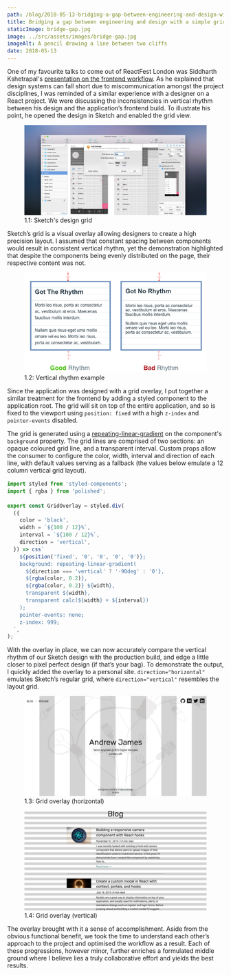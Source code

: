 ```yaml
---
path: /blog/2018-05-13-bridging-a-gap-between-engineering-and-design-with-a-simple-grid-overlay
title: Bridging a gap between engineering and design with a simple grid overlay
staticImage: bridge-gap.jpg
image: ../src/assets/images/bridge-gap.jpg
imageAlt: A pencil drawing a line between two cliffs
date: 2018-05-13
---
```


One of my favourite talks to come out of ReactFest London was Siddharth Kshetrapal's [presentation on the frontend workflow](https://www.youtube.com/watch?v=bLgZwFRYTJ4). As he explained that design systems can fall short due to miscommunication amongst the project disciplines, I was reminded of a similar experience with a designer on a React project. We were discussing the inconsistencies in vertical rhythm between his design and the application’s frontend build. To illustrate his point, he opened the design in Sketch and enabled the grid view.

<figure>
	<img src="../src/assets/images/sketch-design-grid.jpeg" />
  <figcaption>1.1: Sketch's design grid</figcaption>
</figure>

Sketch’s grid is a visual overlay allowing designers to create a high precision layout. I assumed that constant spacing between components would result in consistent vertical rhythm, yet the demonstration highlighted that despite the components being evenly distributed on the page, their respective content was not.

<figure>
	<img src="../src/assets/images/vertical-rhythm.png" />
  <figcaption>1.2: Vertical rhythm example</figcaption>
</figure>

Since the application was designed with a grid overlay, I put together a similar treatment for the frontend by adding a styled component to the application root. The grid will sit on top of the entire application, and so is fixed to the viewport using `position: fixed` with a high `z-index` and `pointer-events` disabled.

The grid is generated using a [repeating-linear-gradient](https://developer.mozilla.org/en-US/docs/Web/CSS/repeating-linear-gradient) on the component's `background` property. The grid lines are comprised of two sections: an opaque coloured grid line, and a transparent interval. Custom props allow the consumer to configure the color, width, interval and direction of each line, with default values serving as a fallback (the values below emulate a 12 column vertical grid layout).

```jsx
import styled from 'styled-components';
import { rgba } from 'polished';

export const GridOverlay = styled.div(
  ({
    color = 'black',
    width = `${100 / 12}%`,
    interval = `${100 / 12}%`,
    direction = 'vertical',
  }) => css`
    ${position('fixed', '0', '0', '0', '0')};
    background: repeating-linear-gradient(
      ${direction === 'vertical' ? '-90deg' : '0'},
      ${rgba(color, 0.2)},
      ${rgba(color, 0.2)} ${width},
      transparent ${width},
      transparent calc(${width} + ${interval})
    );
    pointer-events: none;
    z-index: 999;
  `,
);
```

With the overlay in place, we can now accurately compare the vertical rhythm of our Sketch design with the production build, and edge a little closer to pixel perfect design (if that’s your bag). To demonstrate the output, I quickly added the overlay to a personal site. `direction="horizontal"` emulates Sketch’s regular grid, where `direction="vertical"` resembles the layout grid.

<figure>
	<img src="../src/assets/images/grid-overlay-vertical.jpg" />
  <figcaption>1.3: Grid overlay (horizontal)</figcaption>
</figure>

<figure>
	<img src="../src/assets/images/grid-overlay-horizontal.jpg" />
  <figcaption>1.4: Grid overlay (vertical)</figcaption>
</figure>

The overlay brought with it a sense of accomplishment. Aside from the obvious functional benefit, we took the time to understand each other’s approach to the project and optimised the workflow as a result. Each of these progressions, however minor, further enriches a formulated middle ground where I believe lies a truly collaborative effort and yields the best results.
